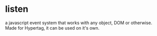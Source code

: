 # listen
a javascript event system that works with any object, DOM or otherwise. Made for Hypertag, it can be used on it's own.
